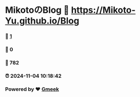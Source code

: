 # MikotoのBlog :link: https://Mikoto-Yu.github.io/Blog 
### :page_facing_up: [1](https://Mikoto-Yu.github.io/Blog/tag.html) 
### :speech_balloon: 0 
### :hibiscus: 782 
### :alarm_clock: 2024-11-04 10:18:42 
### Powered by :heart: [Gmeek](https://github.com/Meekdai/Gmeek)
